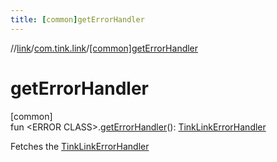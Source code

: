 ```yaml
---
title: [common]getErrorHandler
---
```

//[link](../../index.html)/[com.tink.link](index.html)/[[common]getErrorHandler]([common]get-error-handler.html)



# getErrorHandler



[common]\
fun &lt;ERROR CLASS&gt;.[getErrorHandler]([common]get-error-handler.html)(): [TinkLinkErrorHandler](../com.tink.link.errorhandler/[common]-tink-link-error-handler/index.html)



Fetches the [TinkLinkErrorHandler](../com.tink.link.errorhandler/[common]-tink-link-error-handler/index.html)




